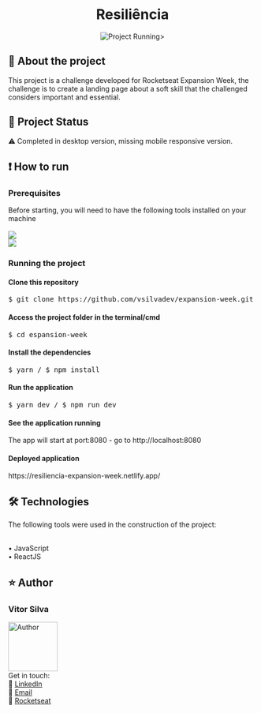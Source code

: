 <h1 align="center"><a name="title"></a>Resiliência </h1>

<div align="center">
<img src="https://github.com/vsilvadev/expansion-week/blob/main/github/resili.gif" alt="Project Running" <a name="app"></a>>
</div>

<h2>📝  About the project<a name="project_status"></a></h2>
This project is a challenge developed for Rocketseat Expansion Week, the challenge is to create a landing page about a soft skill that the challenged considers important and essential.

<h2>🚀 Project Status<a name="project_status"></a></h2>
⚠️ Completed in desktop version, missing mobile responsive version.

<h2>❗ How to run<a name="how-to"></a></h2>
<h3>Prerequisites</h3>
Before starting, you will need to have the following tools installed on your machine<br><br>
<a href="https://git-scm.com">
<img src="https://img.shields.io/static/v1?label=Install&message=GIT&color=f14e32&style=for-the-badge"/>
</a>
<br>
<a href="https://classic.yarnpkg.com/en/docs/install/#windows-stable">
<img src="https://img.shields.io/static/v1?label=Install&message=YARN&color=2188b6&style=for-the-badge"/>
</a>


<h3>Running the project</h3>
<h4>Clone this repository</h4>
<pre>
$ git clone https://github.com/vsilvadev/expansion-week.git
</pre>

<h4>Access the project folder in the terminal/cmd</h4>
<pre>
$ cd espansion-week
</pre>

<h4>Install the dependencies</h4>
<pre>
$ yarn / $ npm install
</pre>

<h4>Run the application</h4>
<pre>
$ yarn dev / $ npm run dev
</pre>

<h4>See the application running</h4>
<p>The app will start at port:8080 - go to http://localhost:8080</p>

<h4>Deployed application</h4>
<p>https://resiliencia-expansion-week.netlify.app/</p>


<h2>🛠 Technologies<a name="tech"></a></h2>
The following tools were used in the construction of the project: <br><br>

• JavaScript <br>
• ReactJS <br>

<h2>⭐ Author<a name="author"></a></h2>

<h3>Vitor Silva</h3> 
<img src="https://avatars3.githubusercontent.com/u/60434378?s=400&u=f3497d52861de514e8a1973fd3dce8132ed7aa8d&v=4" alt="Author" width="100" height="100">
<br>Get in touch: <br>
💼 <a href="https://www.linkedin.com/in/vitor-andre-batista-silva/">LinkedIn</a><br>
📧 <a href="mailto:vitorabsilva10@gmail.com">Email</a><br>
🚀 <a href="https://app.rocketseat.com.br/me/function">Rocketseat</a>
